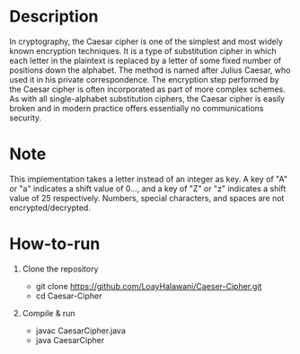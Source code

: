 # Description

In cryptography, the Caesar cipher is one of the simplest and most widely known encryption techniques. It is a type of substitution cipher in which each letter in the plaintext is replaced by a letter of some fixed number of positions down the alphabet. The method is named after Julius Caesar, who used it in his private correspondence. The encryption step performed by the Caesar cipher is often incorporated as part of more complex schemes. As with all single-alphabet substitution ciphers, the Caesar cipher is easily broken and in modern practice offers essentially no communications security.

# Note

This implementation takes a letter instead of an integer as key. A key of "A" or "a" indicates a shift value of 0..., and a key of "Z" or "z" indicates a shift value of 25 respectively. Numbers, special characters, and spaces are not encrypted/decrypted.

# How-to-run

1. Clone the repository

   - git clone https://github.com/LoayHalawani/Caeser-Cipher.git
   - cd Caesar-Cipher

2. Compile & run
   - javac CaesarCipher.java
   - java CaesarCipher
